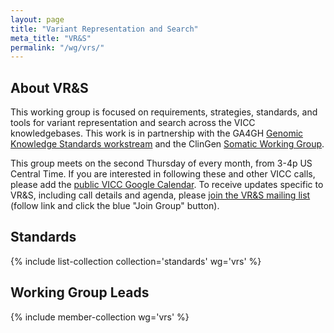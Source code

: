 ```yaml
---
layout: page
title: "Variant Representation and Search"
meta_title: "VR&S"
permalink: "/wg/vrs/"
---
```


## About VR&S

This working group is focused on requirements, strategies, standards, and tools for variant representation and search across the VICC knowledgebases. This work is in partnership with the GA4GH [Genomic Knowledge Standards workstream](https://ga4gh-gks.github.io/) and the ClinGen [Somatic Working Group](https://clinicalgenome.org/working-groups/somatic/).

This group meets on the second Thursday of every month, from 3-4p US Central Time. If you are interested in following these and other VICC calls, please add the [public VICC Google Calendar](https://calendar.google.com/calendar?cid=aG9xYmVrZWY0ODJpODJxY2hvZDM0aWNmbGtAZ3JvdXAuY2FsZW5kYXIuZ29vZ2xlLmNvbQ). To receive updates specific to VR&S, including call details and agenda, please [join the VR&S mailing list](https://groups.google.com/forum/#!forum/vicc-vrs-wg) (follow link and click the blue "Join Group" button).

## Standards
{% include list-collection collection='standards' wg='vrs' %}

## Working Group Leads
{% include member-collection wg='vrs' %}
